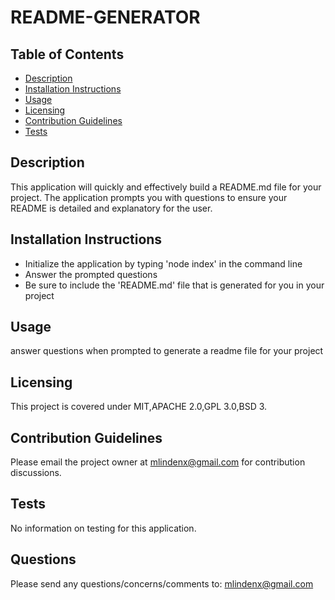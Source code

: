 # README-GENERATOR
  
  ## Table of Contents
  * [Description](#description)
  * [Installation Instructions](#installation-instructions)
  * [Usage](#usage)
  * [Licensing](#licensing)
  * [Contribution Guidelines](#contribution-guidelines)
  * [Tests](#tests)
  
  ## Description
  This application will quickly and effectively build a README.md file for your project. The application prompts you with questions to ensure your README is detailed and explanatory for the user. 

  ## Installation Instructions
  * Initialize the application by typing 'node index' in the command line
  * Answer the prompted questions
  * Be sure to include the 'README.md' file that is generated for you in your project

  ## Usage
  answer questions when prompted to generate a readme file for your project 

  ## Licensing
  This project is covered under MIT,APACHE 2.0,GPL 3.0,BSD 3.

  ## Contribution Guidelines
  Please email the project owner at mlindenx@gmail.com for contribution discussions. 

  ## Tests  
  No information on testing for this application.

  ## Questions
  Please send any questions/concerns/comments to: mlindenx@gmail.com

